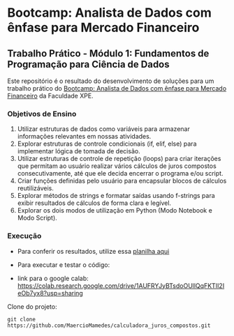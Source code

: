 # Bootcamp: Analista de Dados com ênfase para Mercado Financeiro
## Trabalho Prático - Módulo 1: Fundamentos de Programação para Ciência de Dados

Este repositório é o resultado do desenvolvimento de soluções para um trabalho prático do [Bootcamp: Analista de Dados com ênfase para Mercado
Financeiro](https://www.xpeducacao.com.br/pos-graduacao/ciencia-de-dados-para-o-mercado-financeiro?utm_source=google&utm_medium=search&utm_campaign=bootcamp_pass-tipos_de_curso_marca-conversao-google-search-na&utm_content=kw_bootcamp-ampla-na&utm_term=&gad_source=1&gclid=Cj0KCQiAq-u9BhCjARIsANLj-s3_t5elk4Pc_V0iw7bbI08Mi992w6NWH5rSGgMo1YLO7Fp8vQtIrNwaAte3EALw_wcB) da Faculdade XPE.

### Objetivos de Ensino

1. Utilizar estruturas de dados como variáveis para armazenar informações
relevantes em nossas atividades.
2. Explorar estruturas de controle condicionais (if, elif, else) para implementar
lógica de tomada de decisão.
3. Utilizar estruturas de controle de repetição (loops) para criar iterações que
permitam ao usuário realizar vários cálculos de juros compostos
consecutivamente, até que ele decida encerrar o programa e/ou script.
4. Criar funções definidas pelo usuário para encapsular blocos de cálculos
reutilizáveis.
5. Explorar métodos de strings e formatar saídas usando f-strings para exibir
resultados de cálculos de forma clara e legível.
6. Explorar os dois modos de utilização em Python (Modo Notebook e Modo
Script).


### Execução

- Para conferir os resultados, utilize essa [planilha aqui](https://docs.google.com/spreadsheets/d/1kzDJX5lA2QAZhzKA7chyVxk5_dKRHwt-5Hx6mL6JOD0/edit?usp=sharing)
- Para executar e testar o código:

- link para o google calab: https://colab.research.google.com/drive/1AUFRYJyBTsdoOUllQqFKTII2IeOb7yx8?usp=sharing

Clone do projeto:

`git clone https://github.com/MaercioMamedes/calculadora_juros_compostos.git`